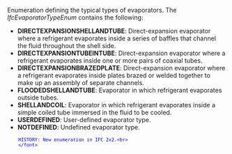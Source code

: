 ﻿Enumeration defining the typical types of evaporators. The _IfcEvaporatorTypeEnum_ contains the following:

* **DIRECTEXPANSIONSHELLANDTUBE**: Direct-expansion evaporator where a refrigerant evaporates inside a series of baffles that channel the fluid throughout the shell side.
* **DIRECTEXPANSIONTUBEINTUBE**: Direct-expansion evaporator where a refrigerant evaporates inside one or more pairs of coaxial tubes.
* **DIRECTEXPANSIONBRAZEDPLATE**: Direct-expansion evaporator where a refrigerant evaporates inside plates brazed or welded together to make up an assembly of separate channels.
* **FLOODEDSHELLANDTUBE**: Evaporator in which refrigerant evaporates outside tubes.
* **SHELLANDCOIL**: Evaporator in which refrigerant evaporates inside a simple coiled tube immersed in the fluid to be cooled.
* **USERDEFINED**: User-defined evaporator type.
* **NOTDEFINED**: Undefined evaporator type.

> <font color="#0000ff" size="-1">
    	HISTORY: New enumeration in IFC 2x2.<br>
    	</font>